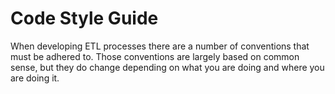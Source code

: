 # Code Style Guide

When developing ETL processes there are a number of conventions that must be adhered to. Those conventions are largely based on common sense, but they do change depending on what you are doing and where you are doing it.

